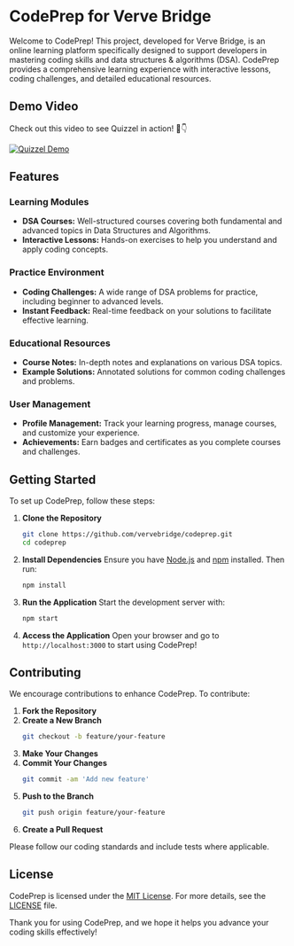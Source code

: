 

# CodePrep for Verve Bridge

Welcome to CodePrep! This project, developed for Verve Bridge, is an online learning platform specifically designed to support developers in mastering coding skills and data structures & algorithms (DSA). CodePrep provides a comprehensive learning experience with interactive lessons, coding challenges, and detailed educational resources.

## Demo Video

Check out this video to see Quizzel in action! 🎥👇

[![Quizzel Demo](https://img.youtube.com/vi/HMhnEUx7xmA/0.jpg)](https://www.youtube.com/watch?v=HMhnEUx7xmA)

## Features

### Learning Modules
- **DSA Courses:** Well-structured courses covering both fundamental and advanced topics in Data Structures and Algorithms.
- **Interactive Lessons:** Hands-on exercises to help you understand and apply coding concepts.

### Practice Environment
- **Coding Challenges:** A wide range of DSA problems for practice, including beginner to advanced levels.
- **Instant Feedback:** Real-time feedback on your solutions to facilitate effective learning.

### Educational Resources
- **Course Notes:** In-depth notes and explanations on various DSA topics.
- **Example Solutions:** Annotated solutions for common coding challenges and problems.

### User Management
- **Profile Management:** Track your learning progress, manage courses, and customize your experience.
- **Achievements:** Earn badges and certificates as you complete courses and challenges.

## Getting Started

To set up CodePrep, follow these steps:

1. **Clone the Repository**
   ```bash
   git clone https://github.com/vervebridge/codeprep.git
   cd codeprep
   ```

2. **Install Dependencies**
   Ensure you have [Node.js](https://nodejs.org/) and [npm](https://www.npmjs.com/) installed. Then run:
   ```bash
   npm install
   ```

3. **Run the Application**
   Start the development server with:
   ```bash
   npm start
   ```

4. **Access the Application**
   Open your browser and go to `http://localhost:3000` to start using CodePrep!

## Contributing

We encourage contributions to enhance CodePrep. To contribute:

1. **Fork the Repository**
2. **Create a New Branch**
   ```bash
   git checkout -b feature/your-feature
   ```
3. **Make Your Changes**
4. **Commit Your Changes**
   ```bash
   git commit -am 'Add new feature'
   ```
5. **Push to the Branch**
   ```bash
   git push origin feature/your-feature
   ```
6. **Create a Pull Request**

Please follow our coding standards and include tests where applicable.

## License

CodePrep is licensed under the [MIT License](LICENSE). For more details, see the [LICENSE](LICENSE) file.



Thank you for using CodePrep, and we hope it helps you advance your coding skills effectively!

